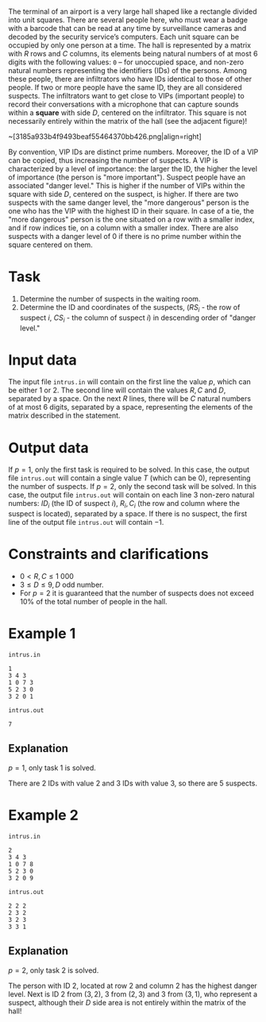 The terminal of an airport is a very large hall shaped like a rectangle divided into unit squares. There are several people here, who must wear a badge with a barcode that can be read at any time by surveillance cameras and decoded by the security service’s computers. Each unit square can be occupied by only one person at a time. The hall is represented by a matrix with $R$ rows and $C$ columns, its elements being natural numbers of at most $6$ digits with the following values: `0` – for unoccupied space, and non-zero natural numbers representing the identifiers (IDs) of the persons. Among these people, there are infiltrators who have IDs identical to those of other people. If two or more people have the same ID, they are all considered suspects. The infiltrators want to get close to VIPs (important people) to record their conversations with a microphone that can capture sounds within a **square** with side $D$, centered on the infiltrator. This square is not necessarily entirely within the matrix of the hall (see the adjacent figure)!

~[3185a933b4f9493beaf55464370bb426.png|align=right]

By convention, VIP IDs are distinct prime numbers. Moreover, the ID of a VIP can be copied, thus increasing the number of suspects. A VIP is characterized by a level of importance: the larger the ID, the higher the level of importance (the person is "more important"). Suspect people have an associated "danger level." This is higher if the number of VIPs within the square with side $D$, centered on the suspect, is higher. If there are two suspects with the same danger level, the "more dangerous" person is the one who has the VIP with the highest ID in their square. In case of a tie, the "more dangerous" person is the one situated on a row with a smaller index, and if row indices tie, on a column with a smaller index. There are also suspects with a danger level of $0$ if there is no prime number within the square centered on them.

# Task

1. Determine the number of suspects in the waiting room.
2. Determine the ID and coordinates of the suspects, ($RS_i$ - the row of suspect $i$, $CS_i$ - the column of suspect $i$) in descending order of "danger level."

# Input data

The input file `intrus.in` will contain on the first line the value $p$, which can be either $1$ or $2$. The second line will contain the values $R, C$ and $D$, separated by a space. On the next $R$ lines, there will be $C$ natural numbers of at most $6$ digits, separated by a space, representing the elements of the matrix described in the statement.

# Output data

If $p=1$, only the first task is required to be solved. In this case, the output file `intrus.out` will contain a single value $T$ (which can be $0$), representing the number of suspects. If $p=2$, only the second task will be solved. In this case, the output file `intrus.out` will contain on each line $3$ non-zero natural numbers: $ID_i$ (the ID of suspect $i$), $R_i, C_i$ (the row and column where the suspect is located), separated by a space. If there is no suspect, the first line of the output file `intrus.out` will contain $-1$.

# Constraints and clarifications

* $0 < R, C \leq 1 \ 000$
* $3 \leq D \leq 9, D$ odd number.
* For $p=2$ it is guaranteed that the number of suspects does not exceed $10\%$ of the total number of people in the hall.

# Example 1

`intrus.in`
```
1
3 4 3
1 0 7 3
5 2 3 0
3 2 0 1
```

`intrus.out`
```
7
```

## Explanation

$p=1$, only task 1 is solved.

There are $2$ IDs with value $2$ and $3$ IDs with value $3$, so there are $5$ suspects.

# Example 2

`intrus.in`
```
2
3 4 3
1 0 7 8
5 2 3 0
3 2 0 9
```

`intrus.out`
```
2 2 2
2 3 2
3 2 3
3 3 1
```

## Explanation

$p=2$, only task 2 is solved.

The person with ID $2$, located at row $2$ and column $2$ has the highest danger level. Next is ID $2$ from $(3, 2)$, $3$ from $(2, 3)$ and $3$ from $(3, 1)$, who represent a suspect, although their $D$ side area is not entirely within the matrix of the hall!
